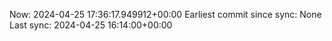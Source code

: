 Now: 2024-04-25 17:36:17.949912+00:00 Earliest commit since sync: None Last sync: 2024-04-25 16:14:00+00:00
